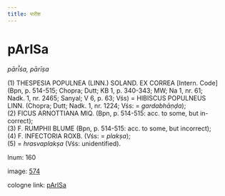 ```yaml
---
title: पारीश
---
```


# pArISa

<i>pārī̆śa, pārīṣa</i>  <div n="P" />(1) <bot>THESPESIA POPULNEA (LINN.) SOLAND. EX CORREA</bot> [Intern. Code] <div n="lb" />(Bpn, p. 514-515; Chopra; Dutt; KB 1, p. 340-343; MW; Na 1, nr. 61; <div n="lb" />Nadk. 1, nr. 2465; Sanyal; V 6, p. 63; Vśs) = <bot>HIBISCUS POPULNEUS <div n="lb" />LINN.</bot> (Chopra; Dutt; Nadk. 1, nr. 1224; Vśs: = <i>gardabhāṇḍa</i>); <div n="P" />(2) <bot>FICUS ARNOTTIANA MIQ.</bot> (Bpn, p. 514-515: acc. to some, but in- <div n="lb" />correct); <div n="P" />(3) <bot>F. RUMPHII BLUME</bot> (Bpn, p. 514-515: acc. to some, but incorrect); <div n="P" />(4) <bot>F. INFECTORIA ROXB.</bot> (Vśs: = <i>plakṣa</i>); <div n="P" />(5) = <i>hrasvaplakṣa</i> (Vśs: unidentified).

lnum: 160

image: [574](https://www.sanskrit-lexicon.uni-koeln.de/scans/csl-apidev/servepdf.php?dict=snp&page=574)

cologne link: [pArISa](https://sanskrit-lexicon.uni-koeln.de/scans/csl-apidev/getword.php?dict=snp&key=pArISa)


